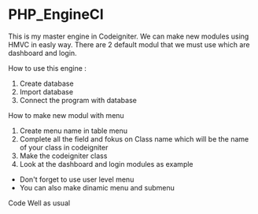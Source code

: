 # PHP_EngineCI

This is my master engine in Codeigniter. We can make new modules using HMVC in easly way. There are 2 default modul that we must use which are dashboard and login.

How to use this engine :

1.	Create database
2.	Import database
3.	Connect the program with database

How to make new modul with menu

1.	Create menu name in table menu
2.	Complete all the field and fokus on Class name which will be the name of your class in codeigniter
3.	Make the codeigniter class
4.	Look at the dashboard and login modules as example

- Don't forget to use user level menu
- You can also make dinamic menu and submenu

Code Well as usual
